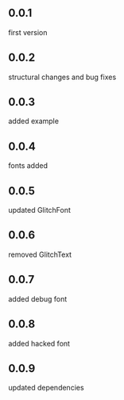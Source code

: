 ## 0.0.1
  first version 

## 0.0.2 
  structural changes and bug fixes

## 0.0.3
 added example
 
## 0.0.4
 fonts added

## 0.0.5
 updated GlitchFont

## 0.0.6
 removed GlitchText 

## 0.0.7
 added debug font

## 0.0.8
 added hacked font

## 0.0.9
 updated dependencies